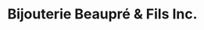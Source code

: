 ---
title: "Bijouterie Beaupré & Fils Inc."
url: /beloeil/bijouterie-beaupre-und-fils-inc/
shop: Schmuck
---